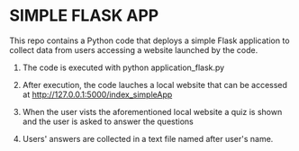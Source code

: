 # SIMPLE FLASK APP

This repo contains a Python code that deploys a simple Flask application to collect data from users accessing a website launched by the code.

1. The code is executed with python application_flask.py

2. After execution, the code lauches a local website that can be accessed at http://127.0.0.1:5000/index_simpleApp

3. When the user vists the aforementioned local website a quiz is shown and the user is asked to answer the questions

4. Users' answers are collected in a text file named after user's name.
